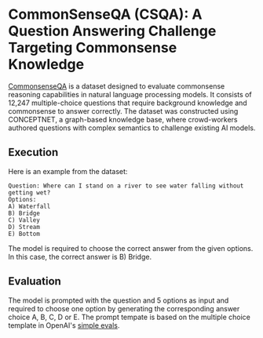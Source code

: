 # CommonSenseQA (CSQA): A Question Answering Challenge Targeting Commonsense Knowledge

[CommonsenseQA](https://arxiv.org/pdf/1811.00937) is a dataset designed to evaluate commonsense reasoning capabilities in natural language processing models. It consists of 12,247 multiple-choice questions that require background knowledge and commonsense to answer correctly. The dataset was constructed using CONCEPTNET, a graph-based knowledge base, where crowd-workers authored questions with complex semantics to challenge existing AI models.

## Execution
Here is an example from the dataset:
```
Question: Where can I stand on a river to see water falling without getting wet?
Options: 
A) Waterfall 
B) Bridge 
C) Valley 
D) Stream 
E) Bottom
```
The model is required to choose the correct answer from the given options. In this case, the correct answer is B) Bridge.

## Evaluation
The model is prompted with the question and 5 options as input and required to choose one option by generating the corresponding answer choice A, B, C, D or E. The prompt tempate is based on the multiple choice template in OpenAI's [simple evals](https://github.com/openai/simple-evals/blob/main/mmlu_eval.py).